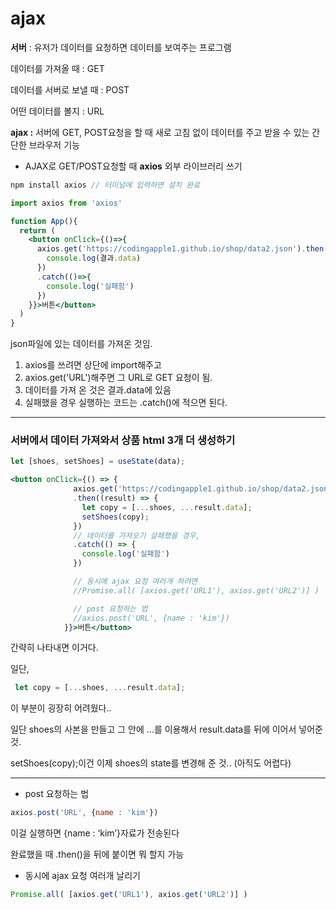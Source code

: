 # ajax

**서버** : 유저가 데이터를 요청하면 데이터를 보여주는 프로그램

데이터를 가져올 때 : GET

데이터를 서버로 보낼 때 : POST

어떤 데이터를 볼지 : URL

**ajax :** 서버에 GET, POST요청을 할 때 새로 고침 없이 데이터를 주고 받을 수 있는 간단한 브라우저 기능

- AJAX로 GET/POST요청할 때 **axios** 외부 라이브러리 쓰기

```jsx
npm install axios // 터미널에 입력하면 설치 완료

import axios from 'axios'

function App(){
  return (
    <button onClick={()=>{
      axios.get('https://codingapple1.github.io/shop/data2.json').then((결과)=>{
        console.log(결과.data)
      })
      .catch(()=>{
        console.log('실패함')
      })
    }}>버튼</button>
  )
}
```

json파일에 있는 데이터를 가져온 것임.

1. axios를 쓰려면 상단에 import해주고
2. axios.get('URL')해주면 그 URL로 GET  요청이 됨.
3. 데이터를 가져 온 것은 결과.data에 있음
4. 실패했을 경우 실행하는 코드는 .catch()에 적으면 된다.

---

### 서버에서 데이터 가져와서 상품 html 3개 더 생성하기

```jsx
let [shoes, setShoes] = useState(data);

<button onClick={() => {
              axios.get('https://codingapple1.github.io/shop/data2.json')
              .then((result) => {
                let copy = [...shoes, ...result.data];
                setShoes(copy);
              })
              // 데이터를 가져오기 살패했을 경우,
              .catch(() => {
                console.log('실패함')
              })

              // 동시에 ajax 요청 여러개 하려면
              //Promise.all( [axios.get('URL1'), axios.get('URL2')] )

              // post 요청하는 법
              //axios.post('URL', {name : 'kim'})
            }}>버튼</button>
```

간략히 나타내면 이거다. 

일단, 

```jsx
 let copy = [...shoes, ...result.data];
```

이 부분이 굉장히 어려웠다.. 

일단 shoes의 사본을 만들고 그 안에 …를 이용해서 result.data를 뒤에 이어서 넣어준 것.

setShoes(copy);이건 이제 shoes의 state를 변경해 준 것.. (아직도 어렵다)

---

- post 요청하는 법

```jsx
axios.post('URL', {name : 'kim'})
```

이걸 실행하면 {name : ‘kim’}자료가 전송된다

완료했을 때 .then()을 뒤에 붙이면 뭐 할지 가능

- 동시에 ajax 요청 여러개 날리기

```jsx
Promise.all( [axios.get('URL1'), axios.get('URL2')] )
```